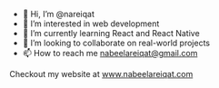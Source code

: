 - 👋 Hi, I’m @nareiqat
- 👀 I’m interested in web development
- 🌱 I’m currently learning React and React Native
- 💞️ I’m looking to collaborate on real-world projects
- 📫 How to reach me nabeelareiqat@gmail.com

Checkout my website at www.nabeelareiqat.com

<!---
nareiqat/nareiqat is a ✨ special ✨ repository because its `README.md` (this file) appears on your GitHub profile.
You can click the Preview link to take a look at your changes.
--->
